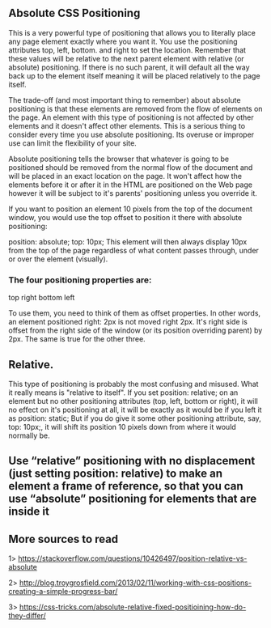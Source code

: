 ## Absolute CSS Positioning


 This is a very powerful type of positioning that allows you to literally place any page element exactly where you want it. You use the positioning attributes top, left, bottom. and right to set the location. Remember that these values will be relative to the next parent element with relative (or absolute) positioning. If there is no such parent, it will default all the way back up to the <html> element itself meaning it will be placed relatively to the page itself.

The trade-off (and most important thing to remember) about absolute positioning is that these elements are removed from the flow of elements on the page. An element with this type of positioning is not affected by other elements and it doesn't affect other elements. This is a serious thing to consider every time you use absolute positioning. Its overuse or improper use can limit the flexibility of your site.

Absolute positioning tells the browser that whatever is going to be positioned should be removed from the normal flow of the document and will be placed in an exact location on the page. It won't affect how the elements before it or after it in the HTML are positioned on the Web page however it will be subject to it's parents' positioning unless you override it.

If you want to position an element 10 pixels from the top of the document window, you would use the top offset to position it there with absolute positioning:

position: absolute;
top: 10px;
This element will then always display 10px from the top of the page regardless of what content passes through, under or over the element (visually).

### The four positioning properties are:

top
right
bottom
left

To use them, you need to think of them as offset properties. In other words, an element positioned right: 2px is not moved right 2px. It's right side is offset from the right side of the window (or its position overriding parent) by 2px. The same is true for the other three.

## Relative.

This type of positioning is probably the most confusing and misused. What it really means is "relative to itself". If you set position: relative; on an element but no other positioning attributes (top, left, bottom or right), it will no effect on it's positioning at all, it will be exactly as it would be if you left it as position: static; But if you do give it some other positioning attribute, say, top: 10px;, it will shift its position 10 pixels down from where it would normally be.


## Use “relative” positioning with no displacement (just setting position: relative) to make an element a frame of reference, so that you can use “absolute” positioning for elements that are inside it

## More sources to read

1> https://stackoverflow.com/questions/10426497/position-relative-vs-absolute

2> http://blog.troygrosfield.com/2013/02/11/working-with-css-positions-creating-a-simple-progress-bar/

3> https://css-tricks.com/absolute-relative-fixed-positioining-how-do-they-differ/